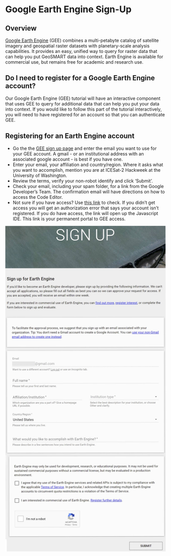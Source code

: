 # Google Earth Engine Sign-Up

## Overview

[Google Earth Engine](https://earthengine.google.com/) (GEE) combines a multi-petabyte catalog of satellite imagery and geospatial raster datasets with planetary-scale analysis capabilities. It provides an easy, unified way to query for raster data that can help you put GeoSMART data into context. Earth Engine is available for commercial use, but remains free for academic and research use.

## Do I need to register for a Google Earth Engine account?

Our Google Earth Engine (GEE) tutorial will have an interactive component that uses GEE to query for additional data that can help you put your data into context. 
If you would like to follow this part of the tutorial interactively, you will need to have registered for an account so that you can authenticate GEE. 

## Registering for an Earth Engine account

* Go the the [GEE sign up page](https://signup.earthengine.google.com/) and enter the email you want to use for your GEE account. A gmail - or an institutional address with an associated google account - is best if you have one.
* Enter your email, your affiliation and country/region. Where it asks what you want to accomplish, mention you are at ICESat-2 Hackweek at the University of Washington.
* Review the terms, verify your non-robot identify and click ‘Submit’.
* Check your email, including your spam folder, for a link from the Google Developer’s Team. The confirmation email will have directions on how to access the Code Editor.
* Not sure if you have access? Use [this link](https://code.earthengine.google.com/) to check. If you didn’t get access you will get an authorization error that says your account isn’t registered. If you do have access, the link will open up the Javascript IDE. This link is your permanent portal to GEE access.

![gee-signup](../../img/gee-signup.jpg)
